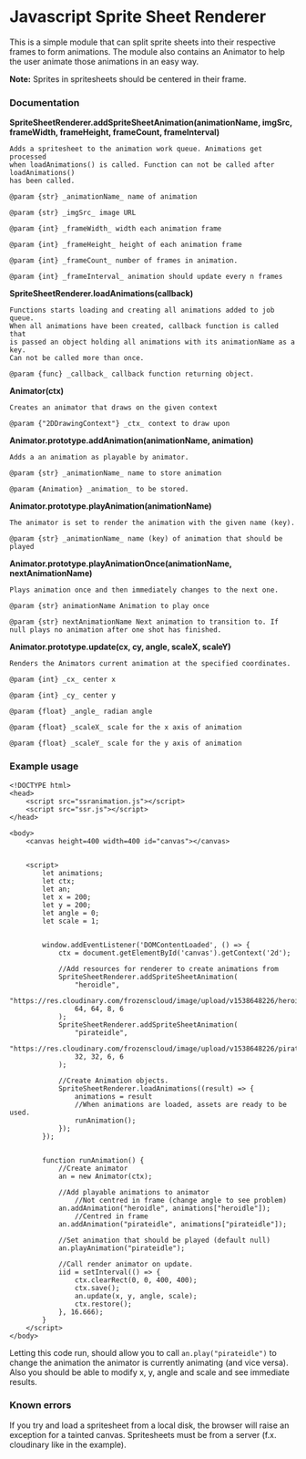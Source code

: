 # Javascript Sprite Sheet Renderer

This is a simple module that can split sprite sheets into
their respective frames to form animations. The module 
also contains an Animator to help the user animate those
animations in an easy way. 

 __Note:__ Sprites in spritesheets should be centered in their frame.

### Documentation

__SpriteSheetRenderer.addSpriteSheetAnimation(animationName, imgSrc, frameWidth, frameHeight, frameCount, frameInterval)__

    Adds a spritesheet to the animation work queue. Animations get processed
    when loadAnimations() is called. Function can not be called after loadAnimations()
    has been called.
    
    @param {str} _animationName_ name of animation
    
    @param {str} _imgSrc_ image URL
    
    @param {int} _frameWidth_ width each animation frame
    
    @param {int} _frameHeight_ height of each animation frame
    
    @param {int} _frameCount_ number of frames in animation.
    
    @param {int} _frameInterval_ animation should update every n frames

__SpriteSheetRenderer.loadAnimations(callback)__

    Functions starts loading and creating all animations added to job queue.
    When all animations have been created, callback function is called that
    is passed an object holding all animations with its animationName as a key.
    Can not be called more than once.
    
    @param {func} _callback_ callback function returning object.

__Animator(ctx)__

    Creates an animator that draws on the given context

    @param {"2DDrawingContext"} _ctx_ context to draw upon

__Animator.prototype.addAnimation(animationName, animation)__

    Adds a an animation as playable by animator.

    @param {str} _animationName_ name to store animation

    @param {Animation} _animation_ to be stored.

__Animator.prototype.playAnimation(animationName)__ 

    The animator is set to render the animation with the given name (key).

    @param {str} _animationName_ name (key) of animation that should be played

__Animator.prototype.playAnimationOnce(animationName, nextAnimationName)__ 

    Plays animation once and then immediately changes to the next one.

    @param {str} animationName Animation to play once
    
    @param {str} nextAnimationName Next animation to transition to. If null plays no animation after one shot has finished.

__Animator.prototype.update(cx, cy, angle, scaleX, scaleY)__

    Renders the Animators current animation at the specified coordinates.

    @param {int} _cx_ center x

    @param {int} _cy_ center y

    @param {float} _angle_ radian angle

    @param {float} _scaleX_ scale for the x axis of animation

    @param {float} _scaleY_ scale for the y axis of animation

### Example usage
```
<!DOCTYPE html>
<head>
    <script src="ssranimation.js"></script>
    <script src="ssr.js"></script>
</head>

<body> 
    <canvas height=400 width=400 id="canvas"></canvas>


    <script>
        let animations;
        let ctx;
        let an;
        let x = 200;
        let y = 200;
        let angle = 0;
        let scale = 1;


        window.addEventListener('DOMContentLoaded', () => {
            ctx = document.getElementById('canvas').getContext('2d');
            
            //Add resources for renderer to create animations from
            SpriteSheetRenderer.addSpriteSheetAnimation(
                "heroidle", 
                "https://res.cloudinary.com/frozenscloud/image/upload/v1538648226/heroidle.png", 
                64, 64, 8, 6
            );
            SpriteSheetRenderer.addSpriteSheetAnimation(
                "pirateidle", 
                "https://res.cloudinary.com/frozenscloud/image/upload/v1538648226/pirate1idle.png", 
                32, 32, 6, 6
            );

            //Create Animation objects.
            SpriteSheetRenderer.loadAnimations((result) => { 
                animations = result 
                //When animations are loaded, assets are ready to be used.
                runAnimation();
            });
        });


        function runAnimation() {
            //Create animator
            an = new Animator(ctx);

            //Add playable animations to animator
                //Not centred in frame (change angle to see problem)
            an.addAnimation("heroidle", animations["heroidle"]); 
                //Centred in frame
            an.addAnimation("pirateidle", animations["pirateidle"]);

            //Set animation that should be played (default null)
            an.playAnimation("pirateidle");
            
            //Call render animator on update.
            iid = setInterval(() => {
                ctx.clearRect(0, 0, 400, 400);
                ctx.save();
                an.update(x, y, angle, scale);
                ctx.restore();
            }, 16.666);
        }
    </script>
</body>
```
Letting this code run, should allow you to call `an.play("pirateidle")`
to change the animation the animator is currently animating (and vice versa).
Also you should be able to modify x, y, angle and scale and see immediate results.

### Known errors

If you try and load a spritesheet from a local disk, the browser will
raise an exception for a tainted canvas. Spritesheets must be from a
server (f.x. cloudinary like in the example).

